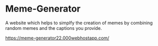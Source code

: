 # Meme-Generator
A website which helps to simplfy the creation of memes by combining random memes and the captions you provide.

 https://meme-generator22.000webhostapp.com/
